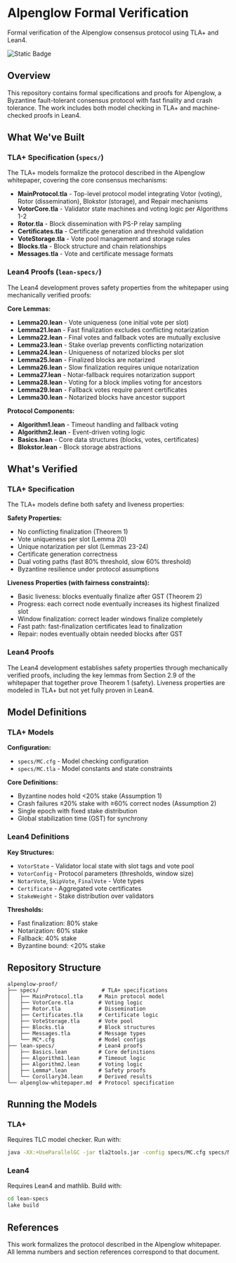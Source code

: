 # Alpenglow Formal Verification

Formal verification of the Alpenglow consensus protocol using TLA+ and Lean4.

![Static Badge](https://img.shields.io/badge/docs-alpenglow_proof-brightgreen?style=flat&link=https%3A%2F%2Falpenglow-proof.vercel.app%2FBasics.html)

## Overview

This repository contains formal specifications and proofs for Alpenglow, a Byzantine fault-tolerant consensus protocol with fast finality and crash tolerance. The work includes both model checking in TLA+ and machine-checked proofs in Lean4.

## What We've Built

### TLA+ Specification (`specs/`)

The TLA+ models formalize the protocol described in the Alpenglow whitepaper, covering the core consensus mechanisms:

- **MainProtocol.tla** - Top-level protocol model integrating Votor (voting), Rotor (dissemination), Blokstor (storage), and Repair mechanisms
- **VotorCore.tla** - Validator state machines and voting logic per Algorithms 1-2
- **Rotor.tla** - Block dissemination with PS-P relay sampling
- **Certificates.tla** - Certificate generation and threshold validation
- **VoteStorage.tla** - Vote pool management and storage rules
- **Blocks.tla** - Block structure and chain relationships
- **Messages.tla** - Vote and certificate message formats

### Lean4 Proofs (`lean-specs/`)

The Lean4 development proves safety properties from the whitepaper using mechanically verified proofs:

**Core Lemmas:**
- **Lemma20.lean** - Vote uniqueness (one initial vote per slot)
- **Lemma21.lean** - Fast finalization excludes conflicting notarization
- **Lemma22.lean** - Final votes and fallback votes are mutually exclusive
- **Lemma23.lean** - Stake overlap prevents conflicting notarization
- **Lemma24.lean** - Uniqueness of notarized blocks per slot
- **Lemma25.lean** - Finalized blocks are notarized
- **Lemma26.lean** - Slow finalization requires unique notarization
- **Lemma27.lean** - Notar-fallback requires notarization support
- **Lemma28.lean** - Voting for a block implies voting for ancestors
- **Lemma29.lean** - Fallback votes require parent certificates
- **Lemma30.lean** - Notarized blocks have ancestor support

**Protocol Components:**
- **Algorithm1.lean** - Timeout handling and fallback voting
- **Algorithm2.lean** - Event-driven voting logic
- **Basics.lean** - Core data structures (blocks, votes, certificates)
- **Blokstor.lean** - Block storage abstractions

## What's Verified

### TLA+ Specification

The TLA+ models define both safety and liveness properties:

**Safety Properties:**
- No conflicting finalization (Theorem 1)
- Vote uniqueness per slot (Lemma 20)
- Unique notarization per slot (Lemmas 23-24)
- Certificate generation correctness
- Dual voting paths (fast 80% threshold, slow 60% threshold)
- Byzantine resilience under protocol assumptions

**Liveness Properties (with fairness constraints):**
- Basic liveness: blocks eventually finalize after GST (Theorem 2)
- Progress: each correct node eventually increases its highest finalized slot
- Window finalization: correct leader windows finalize completely
- Fast path: fast-finalization certificates lead to finalization
- Repair: nodes eventually obtain needed blocks after GST

### Lean4 Proofs

The Lean4 development establishes safety properties through mechanically verified proofs, including the key lemmas from Section 2.9 of the whitepaper that together prove Theorem 1 (safety). Liveness properties are modeled in TLA+ but not yet fully proven in Lean4.

## Model Definitions

### TLA+ Models

**Configuration:**
- `specs/MC.cfg` - Model checking configuration
- `specs/MC.tla` - Model constants and state constraints

**Core Definitions:**
- Byzantine nodes hold &lt;20% stake (Assumption 1)
- Crash failures ≤20% stake with ≥60% correct nodes (Assumption 2)
- Single epoch with fixed stake distribution
- Global stabilization time (GST) for synchrony

### Lean4 Definitions

**Key Structures:**
- `VotorState` - Validator local state with slot tags and vote pool
- `VotorConfig` - Protocol parameters (thresholds, window size)
- `NotarVote`, `SkipVote`, `FinalVote` - Vote types
- `Certificate` - Aggregated vote certificates
- `StakeWeight` - Stake distribution over validators

**Thresholds:**
- Fast finalization: 80% stake
- Notarization: 60% stake
- Fallback: 40% stake
- Byzantine bound: &lt;20% stake

## Repository Structure

```
alpenglow-proof/
├── specs/                    # TLA+ specifications
│   ├── MainProtocol.tla     # Main protocol model
│   ├── VotorCore.tla        # Voting logic
│   ├── Rotor.tla            # Dissemination
│   ├── Certificates.tla     # Certificate logic
│   ├── VoteStorage.tla      # Vote pool
│   ├── Blocks.tla           # Block structures
│   ├── Messages.tla         # Message types
│   └── MC*.cfg              # Model configs
├── lean-specs/              # Lean4 proofs
│   ├── Basics.lean          # Core definitions
│   ├── Algorithm1.lean      # Timeout logic
│   ├── Algorithm2.lean      # Voting logic
│   ├── Lemma*.lean          # Safety proofs
│   └── Corollary34.lean     # Derived results
└── alpenglow-whitepaper.md  # Protocol specification
```

## Running the Models

### TLA+

Requires TLC model checker. Run with:

```bash
java -XX:+UseParallelGC -jar tla2tools.jar -config specs/MC.cfg specs/MC.tla
```

### Lean4

Requires Lean4 and mathlib. Build with:

```bash
cd lean-specs
lake build
```

## References

This work formalizes the protocol described in the Alpenglow whitepaper. All lemma numbers and section references correspond to that document.
